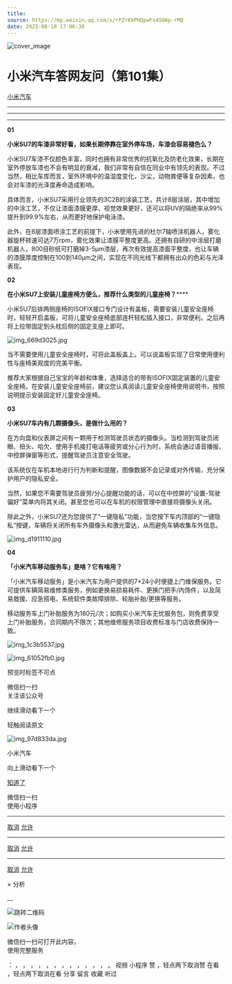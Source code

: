 ```yaml
---
title: 
source: https://mp.weixin.qq.com/s/rPZrKkPHQpwFs4SOAp-rMQ
date: 2025-08-10 17:06:38
---
```


![cover_image](images/img_7657c516.jpg)


#  小米汽车答网友问（第101集）


[ 小米汽车 ](<javascript:void\(0\);>)

______

****  
****

****01****

**小米SU7的车漆非常好看，如果长期停靠在室外停车场，车漆会容易褪色么？**

小米SU7车漆不仅颜色丰富，同时也拥有非常优秀的抗氧化及防老化效果，长期在室外停放车漆也不会有明显的衰减，我们非常有自信在同业中有领先的表现。不过当然，相比车库而言，室外环境中的温湿度变化，沙尘，动物粪便等复杂因素，也会对车漆的光泽度寿命造成影响。

具体而言，小米SU7采用行业领先的3C2B的涂装工艺，共计8层涂层，其中增加的中涂工艺，不仅让漆面漆膜更厚、视觉效果更好，还可以将UV的隔绝率从99%提升到99.9%左右，从而更好地保护电泳漆。

此外，在8层漆面喷涂工艺的前提下，小米使用先进的杜尔7轴喷涂机器人，雾化器旋杯转速可达7万rpm，雾化效果让漆膜平整度更高。还拥有自研的中涂层打磨机器人，800目砂纸可打磨掉3-5μm漆层，再次有效提高漆面平整度，也让车辆的漆膜厚度控制在100到140μm之间，实现在不同光线下都拥有出众的色彩与光泽表现。

  

**02**

**在小米SU7上安装儿童座椅方便么，推荐什么类型的儿童座椅？******

小米SU7后排两侧座椅的ISOFIX接口专门设计有盖板，需要安装儿童安全座椅时，轻轻开启盖板，可将儿童安全座椅底部连杆轻松插入接口，非常便利。之后再将上拉带固定到头枕后侧的固定支座上即可。

![img_669d3025.jpg](images/img_669d3025.jpg)

当不需要使用儿童安全座椅时，可将此盖板盖上。可以说盖板实现了日常使用便利性与座椅美观度的完美平衡。

推荐大家根据自己宝宝的年龄和体重，选择适合的带有ISOFIX固定装置的儿童安全座椅。在安装儿童安全座椅前，建议您认真阅读儿童安全座椅使用说明书，按照说明提示安装固定好儿童安全座椅。

**03**

**小米SU7车内有几颗摄像头，是做什么用的？**

在方向盘和仪表屏之间有一颗用于检测驾驶员状态的摄像头。当检测到驾驶员闭眼、扭头、哈欠、使用手机接打电话等疲劳或分心行为时，系统会通过语音播报、中控屏弹窗等形式，提醒驾驶员注意安全驾驶。

该系统仅在车机本地进行行为判断和提醒，图像数据不会记录或对外传输，充分保护用户的隐私安全。

当然，如果您不需要驾驶员疲劳/分心提醒功能的话，可以在中控屏的“设置-驾驶偏好”菜单内将其关闭。甚至您也可以在车机的权限管理中直接将摄像头关闭。

除此之外，小米SU7还为您提供了“一键隐私”功能，当您按下车内顶部的“一键隐私”按键，车辆将关闭所有车外摄像头和激光雷达，从而避免车辆收集车外信息。

![img_d1911110.jpg](images/img_d1911110.jpg)

  

**04**

**「小米汽车移动服务车」是啥？它有啥用？**

「小米汽车移动服务」是小米汽车为用户提供的7*24小时便捷上门维保服务。它可提供车辆简易维修类服务，例如更换易损易耗件、更换门把手/内饰件，以及简易救援、应急搭电、系统软件类故障排除、轮胎补胎/更换等服务。

移动服务车上门补胎服务为180元/次；如购买小米汽车无忧服务包，则免费享受上门补胎服务，合同期内不限次；其他维修服务项目收费标准与门店收费保持一致。

  

  

![img_1c3b5537.jpg](images/img_1c3b5537.jpg)

![img_61052fb0.jpg](images/img_61052fb0.jpg)

[](<>)[](<>)

预览时标签不可点

微信扫一扫  
关注该公众号

继续滑动看下一个

轻触阅读原文

![img_97d833da.jpg](images/img_97d833da.jpg)

小米汽车 

向上滑动看下一个

[知道了](<javascript:;>)

微信扫一扫  
使用小程序

****

[取消](<javascript:void\(0\);>) [允许](<javascript:void\(0\);>)

****

[取消](<javascript:void\(0\);>) [允许](<javascript:void\(0\);>)

****

[取消](<javascript:void\(0\);>) [允许](<javascript:void\(0\);>)

× 分析

__

![跳转二维码]()

![作者头像](images/img_97d833da.jpg)

微信扫一扫可打开此内容，  
使用完整服务

： ， ， ， ， ， ， ， ， ， ， ， ， 。 视频 小程序 赞 ，轻点两下取消赞 在看 ，轻点两下取消在看 分享 留言 收藏 听过